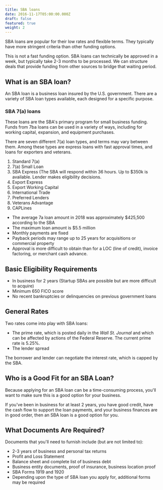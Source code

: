 ```yaml
---
title: SBA loans
date: 2016-11-17T05:00:00.000Z
draft: false
featured: true
weight: 2
---
```

SBA loans are popular for their low rates and flexible terms. They typically have more stringent criteria than other funding options.

This is not a fast funding option. SBA loans can technically be approved in a week, but typically take 2-3 months to be processed. We can structure deals that provide funding from other sources to bridge that waiting period.

## What is an SBA loan?

An SBA loan is a business loan insured by the U.S. government. There are a variety of SBA loan types available, each designed for a specific purpose. 

### SBA 7(a) loans

These loans are the SBA's primary program for small business funding. Funds from 7ba loans can be used in a variety of ways, including for working capital, expansion, and equipment purchases. 

There are seven different 7(a) loan types, and terms may vary between them. Among these types are express loans with fast approval times, and loans for exporters and veterans.

1. Standard 7(a)
2. 7(a) Small Loan
3. SBA Express (The SBA will respond within 36 hours. Up to $350k is available. Lender makes eligibility decisions.
4. Export Express
5. Export Working Capital
6. International Trade
7. Preferred Lenders
8. Veterans Advantage
9. CAPLines





* The average 7a loan amount in 2018 was approximately $425,500 according to the SBA
* The maximum loan amount is $5.5 million
* Monthly payments are fixed
* Payback periods may range up to 25 years for acquisitions or commercial property
* Approval is more difficult to obtain than for a LOC (line of credit), invoice factoring, or merchant cash advance. 

## Basic Eligibility Requirements

* In business for 2 years (Startup SBAs are possible but are more difficult to acquire)
* Minimum 650 FICO score
* No recent bankruptcies or delinquencies on previous government loans

## General Rates

Two rates come into play with SBA loans:

* The prime rate, which is posted daily in the _Wall St. Journal_ and which can be affected by  actions of the Federal Reserve. The current prime rate is 5.25%. 
* The lender spread

The borrower and lender can negotiate the interest rate, which is capped by the SBA. 

## Who is a Good Fit for an SBA Loan?

Because applying for an SBA loan can be a time-consuming process, you'll want to make sure this is a good option for your business. 

If you've been in business for at least 2 years, you have good credit, have the cash flow to support the loan payments, and your business finances are in good order, then an SBA loan is a good option for you. 

## What Documents Are Required?

Documents that you'll need to furnish include (but are not limited to): 

* 2-3 years of business and personal tax returns
* Profit and Loss Statement
* Balance sheet and complete list of business debt
* Business entity documents, proof of insurance, business location proof 
* SBA Forms 1919 and 1920
* Depending upon the type of SBA loan you apply for, additional forms may be required

##
